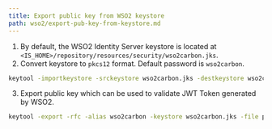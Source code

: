 ```yaml
---
title: Export public key from WSO2 keystore
path: wso2/export-pub-key-from-keystore.md
---
```

1. By default, the WSO2 Identity Server keystore is located at `<IS_HOME>/repository/resources/security/wso2carbon.jks`.
2. Convert keystore to `pkcs12` format. Default password is `wso2carbon`.

```bash
keytool -importkeystore -srckeystore wso2carbon.jks -destkeystore wso2carbon.jks -deststoretype pkcs12
```

3. Export public key which can be used to validate JWT Token generated by WSO2.

```bash
keytool -export -rfc -alias wso2carbon -keystore wso2carbon.jks -file pub.pem
```

